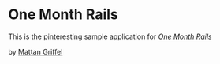 # One Month Rails

This is the pinteresting sample application for
[*One Month Rails*](http://onemonthrails.com)


by [Mattan Griffel](http:mattangriffel.com)